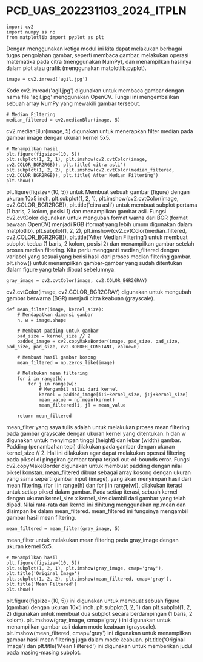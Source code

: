 # PCD_UAS_202231103_2024_ITPLN
```pyton
import cv2
import numpy as np
from matplotlib import pyplot as plt
```
Dengan menggunakan ketiga modul ini kita dapat melakukan berbagai tugas pengolahan gambar, 
seperti membaca gambar, melakukan operasi matematika pada citra (menggunakan NumPy), 
dan menampilkan hasilnya dalam plot atau grafik (menggunakan matplotlib.pyplot).
```
image = cv2.imread('agil.jpg')
```
Kode cv2.imread('agil.jpg') digunakan untuk membaca gambar dengan nama file 'agil.jpg' 
menggunakan OpenCV. Fungsi ini mengembalikan sebuah array NumPy yang mewakili gambar tersebut.
```
# Median Filtering
median_filtered = cv2.medianBlur(image, 5)
```
cv2.medianBlur(image, 5) digunakan untuk menerapkan filter median pada gambar image dengan ukuran kernel 5x5.
```
# Menampilkan hasil
plt.figure(figsize=(10, 5))
plt.subplot(1, 2, 1), plt.imshow(cv2.cvtColor(image, cv2.COLOR_BGR2RGB)), plt.title('citra asli')
plt.subplot(1, 2, 2), plt.imshow(cv2.cvtColor(median_filtered, cv2.COLOR_BGR2RGB)), plt.title('After Median Filtering')
plt.show()
```
plt.figure(figsize=(10, 5)) untuk Membuat sebuah gambar (figure) dengan ukuran 10x5 inch.
plt.subplot(1, 2, 1), plt.imshow(cv2.cvtColor(image, cv2.COLOR_BGR2RGB)), plt.title('citra asli') untuk membuat subplot pertama (1 baris, 2 kolom, posisi 1) dan menampilkan gambar asli. 
Fungsi cv2.cvtColor digunakan untuk mengubah format warna dari BGR (format bawaan OpenCV) menjadi RGB (format yang lebih umum digunakan dalam matplotlib).
plt.subplot(1, 2, 2), plt.imshow(cv2.cvtColor(median_filtered, cv2.COLOR_BGR2RGB)), plt.title('After Median Filtering') untuk membuat subplot kedua (1 baris, 2 kolom, posisi 2) dan menampilkan gambar setelah proses median filtering.
Kita perlu mengganti median_filtered dengan variabel yang sesuai yang berisi hasil dari proses median filtering gambar.
plt.show() untuk menampilkan gambar-gambar yang sudah ditentukan dalam figure yang telah dibuat sebelumnya.
```
gray_image = cv2.cvtColor(image, cv2.COLOR_BGR2GRAY)
```
cv2.cvtColor(image, cv2.COLOR_BGR2GRAY) digunakan untuk mengubah gambar berwarna (BGR) menjadi citra keabuan (grayscale).
```
def mean_filter(image, kernel_size):
    # Mendapatkan dimensi gambar
    h, w = image.shape
    
    # Membuat padding untuk gambar
    pad_size = kernel_size // 2
    padded_image = cv2.copyMakeBorder(image, pad_size, pad_size, pad_size, pad_size, cv2.BORDER_CONSTANT, value=0)
    
    # Membuat hasil gambar kosong
    mean_filtered = np.zeros_like(image)
    
    # Melakukan mean filtering
    for i in range(h):
        for j in range(w):
            # Mengambil nilai dari kernel
            kernel = padded_image[i:i+kernel_size, j:j+kernel_size]
            mean_value = np.mean(kernel)
            mean_filtered[i, j] = mean_value
    
    return mean_filtered
```
mean_filter yang saya tulis adalah untuk melakukan proses mean filtering pada gambar grayscale dengan ukuran kernel yang ditentukan.
h dan w digunakan untuk menyimpan tinggi (height) dan lebar (width) gambar.
Padding (penambahan tepi) dilakukan pada gambar dengan ukuran kernel_size // 2. Hal ini dilakukan agar dapat melakukan operasi filtering pada piksel di pinggiran gambar tanpa terjadi out-of-bounds error. 
Fungsi cv2.copyMakeBorder digunakan untuk membuat padding dengan nilai piksel konstan.
mean_filtered dibuat sebagai array kosong dengan ukuran yang sama seperti gambar input (image), yang akan menyimpan hasil dari mean filtering.
(for i in range(h) dan for j in range(w)), dilakukan iterasi untuk setiap piksel dalam gambar. Pada setiap iterasi, sebuah kernel dengan ukuran kernel_size x kernel_size diambil dari gambar yang telah dipad. 
Nilai rata-rata dari kernel ini dihitung menggunakan np.mean dan disimpan ke dalam mean_filtered.
mean_filtered ini fungsinya mengambil gambar hasil mean filtering.
```
mean_filtered = mean_filter(gray_image, 5)
```
mean_filter untuk melakukan mean filtering pada gray_image dengan ukuran kernel 5x5.
```
# Menampilkan hasil
plt.figure(figsize=(10, 5))
plt.subplot(1, 2, 1), plt.imshow(gray_image, cmap='gray'), plt.title('Original Image')
plt.subplot(1, 2, 2), plt.imshow(mean_filtered, cmap='gray'), plt.title('Mean Filtered')
plt.show()
```
plt.figure(figsize=(10, 5)) ini digunakan untuk membuat sebuah figure (gambar) dengan ukuran 10x5 inch.
plt.subplot(1, 2, 1) dan plt.subplot(1, 2, 2) digunakan untuk membuat dua subplot secara berdampingan (1 baris, 2 kolom).
plt.imshow(gray_image, cmap='gray') ini digunakan untuk menampilkan gambar asli dalam mode keabuan (grayscale).
plt.imshow(mean_filtered, cmap='gray') ini digunakan untuk menampilkan gambar hasil mean filtering juga dalam mode keabuan.
plt.title('Original Image') dan plt.title('Mean Filtered') ini digunakan untuk memberikan judul pada masing-masing subplot.
